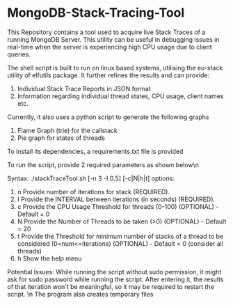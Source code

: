 # MongoDB-Stack-Tracing-Tool
This Repository contains a tool used to acquire live Stack Traces of a running MongoDB Server.
This utility can be useful in debugging issues in real-time when the server is experiencing high CPU usage due to client queries. 

The shell script is built to run on linux based systems, utilising the eu-stack utility of elfutils package. 
It further refines the results and can provide:
  1) Individual Stack Trace Reports in JSON format
  2) Information regarding individual thread states, CPU usage, client names etc.

Currently, it also uses a python script to generate the following graphs
1) Flame Graph (trie) for the callstack
2) Pie graph for states of threads

To install its dependencies, a requirements.txt file is provided

To run the script, provide 2 required parameters as shown below\n

Syntax: ./stackTraceTool.sh [-n 3 -I 0.5] [-c|N|h|t]
options:
1) n       Provide number of iterations for stack (REQUIRED).
2) I       Provide the INTERVAL between iterations (in seconds) (REQUIRED).
3) c       Provide the CPU Usage Threshold for threads (0-100) (OPTIONAL) - Default = 0
4) N       Provide the Number of Threads to be taken (>0) (OPTIONAL) - Default = 20
5) t       Provide the Threshold for minimum number of stacks of a thread to be considered (0<num<=iterations) (OPTIONAL) - Default = 0 (consider all threads)
6) h       Show the help menu

Potential Issues: 
While running the script without sudo permission, it might ask for sudo password while running the script. After entering it, the results of that iteration won't be meaningful, so it may be required to restart the script. \n
The program also creates temporary files
